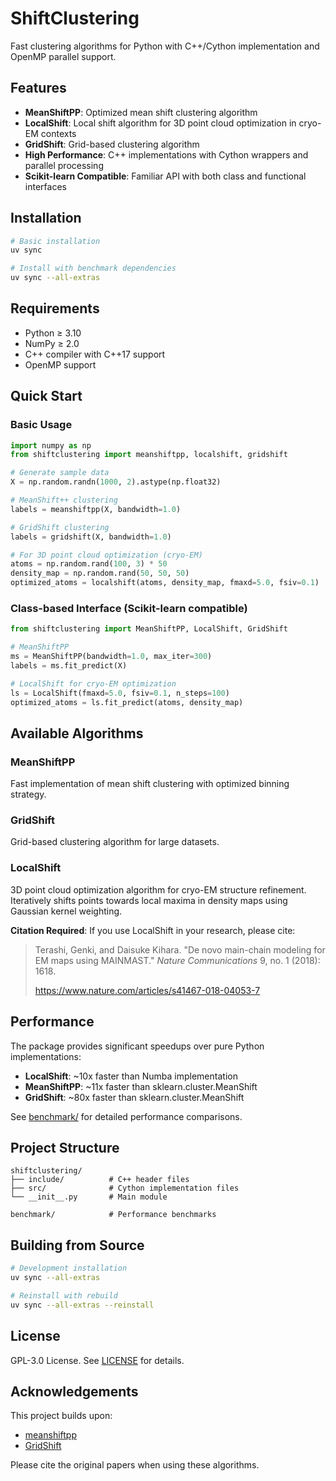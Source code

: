 # ShiftClustering

Fast clustering algorithms for Python with C++/Cython implementation and OpenMP parallel support.

## Features

- **MeanShiftPP**: Optimized mean shift clustering algorithm
- **LocalShift**: Local shift algorithm for 3D point cloud optimization in cryo-EM contexts
- **GridShift**: Grid-based clustering algorithm  
- **High Performance**: C++ implementations with Cython wrappers and parallel processing
- **Scikit-learn Compatible**: Familiar API with both class and functional interfaces

## Installation

```bash
# Basic installation
uv sync

# Install with benchmark dependencies
uv sync --all-extras
```

## Requirements

- Python ≥ 3.10
- NumPy ≥ 2.0
- C++ compiler with C++17 support
- OpenMP support

## Quick Start

### Basic Usage

```python
import numpy as np
from shiftclustering import meanshiftpp, localshift, gridshift

# Generate sample data
X = np.random.randn(1000, 2).astype(np.float32)

# MeanShift++ clustering
labels = meanshiftpp(X, bandwidth=1.0)

# GridShift clustering  
labels = gridshift(X, bandwidth=1.0)

# For 3D point cloud optimization (cryo-EM)
atoms = np.random.rand(100, 3) * 50
density_map = np.random.rand(50, 50, 50)
optimized_atoms = localshift(atoms, density_map, fmaxd=5.0, fsiv=0.1)
```

### Class-based Interface (Scikit-learn compatible)

```python
from shiftclustering import MeanShiftPP, LocalShift, GridShift

# MeanShiftPP
ms = MeanShiftPP(bandwidth=1.0, max_iter=300)
labels = ms.fit_predict(X)

# LocalShift for cryo-EM optimization
ls = LocalShift(fmaxd=5.0, fsiv=0.1, n_steps=100)
optimized_atoms = ls.fit_predict(atoms, density_map)
```

## Available Algorithms

### MeanShiftPP
Fast implementation of mean shift clustering with optimized binning strategy.

### GridShift  
Grid-based clustering algorithm for large datasets.

### LocalShift
3D point cloud optimization algorithm for cryo-EM structure refinement. Iteratively shifts points towards local maxima in density maps using Gaussian kernel weighting.

**Citation Required**: If you use LocalShift in your research, please cite:

> Terashi, Genki, and Daisuke Kihara. "De novo main-chain modeling for EM maps using MAINMAST." *Nature Communications* 9, no. 1 (2018): 1618.
> 
> https://www.nature.com/articles/s41467-018-04053-7

## Performance

The package provides significant speedups over pure Python implementations:
- **LocalShift**: ~10x faster than Numba implementation
- **MeanShiftPP**: ~11x faster than sklearn.cluster.MeanShift  
- **GridShift**: ~80x faster than sklearn.cluster.MeanShift

See [benchmark/](benchmark/) for detailed performance comparisons.

## Project Structure

```
shiftclustering/
├── include/          # C++ header files
├── src/              # Cython implementation files  
└── __init__.py       # Main module

benchmark/            # Performance benchmarks
```

## Building from Source

```bash
# Development installation
uv sync --all-extras

# Reinstall with rebuild
uv sync --all-extras --reinstall
```

## License

GPL-3.0 License. See [LICENSE](LICENSE) for details.

## Acknowledgements

This project builds upon:
- [meanshiftpp](https://github.com/jenniferjang/meanshiftpp)
- [GridShift](https://github.com/abhisheka456/GridShift)

Please cite the original papers when using these algorithms.
